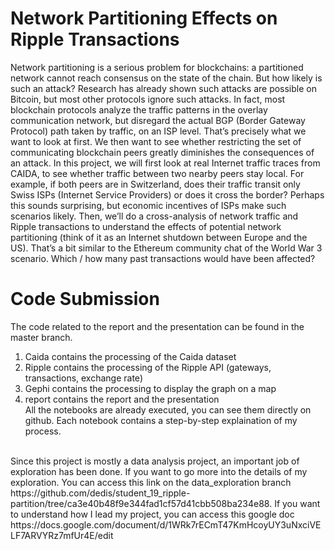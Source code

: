 # Network Partitioning Effects on Ripple Transactions

Network partitioning is a serious problem for blockchains: a partitioned network cannot reach consensus on the state of the chain. But how likely is such an attack? Research has already shown such attacks are possible on Bitcoin, but most other protocols ignore such attacks. In fact, most blockchain protocols analyze the traffic patterns in the overlay communication network, but disregard the actual BGP (Border Gateway Protocol) path taken by traffic, on an ISP level. That’s precisely what we want to look at first. We then want to see whether restricting the set of communicating blockchain peers greatly diminishes the consequences of an attack.
In this project, we will first look at real Internet traffic traces from CAIDA, to see whether traffic between two nearby peers stay local. For example, if both peers are in Switzerland, does their traffic transit only Swiss ISPs (Internet Service Providers) or does it cross the border? Perhaps this sounds surprising, but economic incentives of ISPs make such scenarios likely. 
Then, we’ll do a cross-analysis of network traffic and Ripple transactions to understand the effects of potential network partitioning (think of it as an Internet shutdown between Europe and the US). That’s a bit similar to the Ethereum community chat of the World War 3 scenario. Which / how many past transactions would have been affected? 

# Code Submission

The code related to the report and the presentation can be found in the master branch. <br>
1) Caida contains the processing of the Caida dataset <br>
2) Ripple contains the processing of the Ripple API (gateways, transactions, exchange rate) <br>
3) Gephi contains the processing to display the graph on a map <br>
4) report contains the report and the presentation <br>
All the notebooks are already executed, you can see them directly on github. Each notebook contains a step-by-step explaination of my process. <br>
<br>
Since this project is mostly a data analysis project, an important job of exploration has been done. If you want to go more into the details of my exploration. You can access this link on the data_exploration branch https://github.com/dedis/student_19_ripple-partition/tree/ca3e40b48f9e344fad1cf57d41cbb508ba234e88. If you want to understand how I lead my project, you can access this google doc https://docs.google.com/document/d/1WRk7rECmT47KmHcoyUY3uNxciVELF7ARVYRz7mfUr4E/edit
